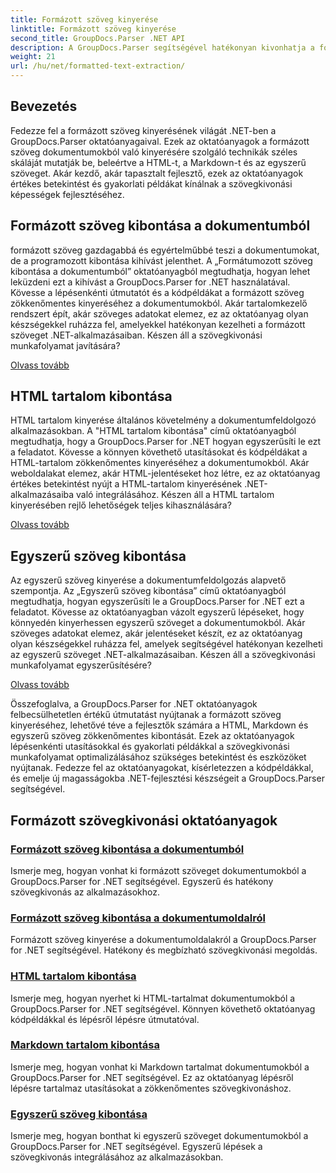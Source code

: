 ```yaml
---
title: Formázott szöveg kinyerése
linktitle: Formázott szöveg kinyerése
second_title: GroupDocs.Parser .NET API
description: A GroupDocs.Parser segítségével hatékonyan kivonhatja a formázott szöveget a .NET-ben található dokumentumokból. Tanulja meg a HTML, Markdown és egyszerű szöveg zökkenőmentes kibontását.
weight: 21
url: /hu/net/formatted-text-extraction/
---
```


## Bevezetés

Fedezze fel a formázott szöveg kinyerésének világát .NET-ben a GroupDocs.Parser oktatóanyagaival. Ezek az oktatóanyagok a formázott szöveg dokumentumokból való kinyerésére szolgáló technikák széles skáláját mutatják be, beleértve a HTML-t, a Markdown-t és az egyszerű szöveget. Akár kezdő, akár tapasztalt fejlesztő, ezek az oktatóanyagok értékes betekintést és gyakorlati példákat kínálnak a szövegkivonási képességek fejlesztéséhez.

## Formázott szöveg kibontása a dokumentumból

formázott szöveg gazdagabbá és egyértelműbbé teszi a dokumentumokat, de a programozott kibontása kihívást jelenthet. A „Formátumozott szöveg kibontása a dokumentumból” oktatóanyagból megtudhatja, hogyan lehet leküzdeni ezt a kihívást a GroupDocs.Parser for .NET használatával. Kövesse a lépésenkénti útmutatót és a kódpéldákat a formázott szöveg zökkenőmentes kinyeréséhez a dokumentumokból. Akár tartalomkezelő rendszert épít, akár szöveges adatokat elemez, ez az oktatóanyag olyan készségekkel ruházza fel, amelyekkel hatékonyan kezelheti a formázott szöveget .NET-alkalmazásaiban. Készen áll a szövegkivonási munkafolyamat javítására?

[Olvass tovább](./extract-formatted-text-from-document/)

## HTML tartalom kibontása

HTML tartalom kinyerése általános követelmény a dokumentumfeldolgozó alkalmazásokban. A "HTML tartalom kibontása" című oktatóanyagból megtudhatja, hogy a GroupDocs.Parser for .NET hogyan egyszerűsíti le ezt a feladatot. Kövesse a könnyen követhető utasításokat és kódpéldákat a HTML-tartalom zökkenőmentes kinyeréséhez a dokumentumokból. Akár weboldalakat elemez, akár HTML-jelentéseket hoz létre, ez az oktatóanyag értékes betekintést nyújt a HTML-tartalom kinyerésének .NET-alkalmazásaiba való integrálásához. Készen áll a HTML tartalom kinyerésében rejlő lehetőségek teljes kihasználására?

[Olvass tovább](./extract-html-content/)

## Egyszerű szöveg kibontása

Az egyszerű szöveg kinyerése a dokumentumfeldolgozás alapvető szempontja. Az „Egyszerű szöveg kibontása” című oktatóanyagból megtudhatja, hogyan egyszerűsíti le a GroupDocs.Parser for .NET ezt a feladatot. Kövesse az oktatóanyagban vázolt egyszerű lépéseket, hogy könnyedén kinyerhessen egyszerű szöveget a dokumentumokból. Akár szöveges adatokat elemez, akár jelentéseket készít, ez az oktatóanyag olyan készségekkel ruházza fel, amelyek segítségével hatékonyan kezelheti az egyszerű szöveget .NET-alkalmazásaiban. Készen áll a szövegkivonási munkafolyamat egyszerűsítésére?

[Olvass tovább](./extract-plain-text/)

Összefoglalva, a GroupDocs.Parser for .NET oktatóanyagok felbecsülhetetlen értékű útmutatást nyújtanak a formázott szöveg kinyeréséhez, lehetővé téve a fejlesztők számára a HTML, Markdown és egyszerű szöveg zökkenőmentes kibontását. Ezek az oktatóanyagok lépésenkénti utasításokkal és gyakorlati példákkal a szövegkivonási munkafolyamat optimalizálásához szükséges betekintést és eszközöket nyújtanak. Fedezze fel az oktatóanyagokat, kísérletezzen a kódpéldákkal, és emelje új magasságokba .NET-fejlesztési készségeit a GroupDocs.Parser segítségével.
## Formázott szövegkivonási oktatóanyagok
### [Formázott szöveg kibontása a dokumentumból](./extract-formatted-text-from-document/)
Ismerje meg, hogyan vonhat ki formázott szöveget dokumentumokból a GroupDocs.Parser for .NET segítségével. Egyszerű és hatékony szövegkivonás az alkalmazásokhoz.
### [Formázott szöveg kibontása a dokumentumoldalról](./extract-formatted-text-from-document-page/)
Formázott szöveg kinyerése a dokumentumoldalakról a GroupDocs.Parser for .NET segítségével. Hatékony és megbízható szövegkivonási megoldás.
### [HTML tartalom kibontása](./extract-html-content/)
Ismerje meg, hogyan nyerhet ki HTML-tartalmat dokumentumokból a GroupDocs.Parser for .NET segítségével. Könnyen követhető oktatóanyag kódpéldákkal és lépésről lépésre útmutatóval.
### [Markdown tartalom kibontása](./extract-markdown-content/)
Ismerje meg, hogyan vonhat ki Markdown tartalmat dokumentumokból a GroupDocs.Parser for .NET segítségével. Ez az oktatóanyag lépésről lépésre tartalmaz utasításokat a zökkenőmentes szövegkivonáshoz.
### [Egyszerű szöveg kibontása](./extract-plain-text/)
Ismerje meg, hogyan bonthat ki egyszerű szöveget dokumentumokból a GroupDocs.Parser for .NET segítségével. Egyszerű lépések a szövegkivonás integrálásához az alkalmazásokban.